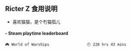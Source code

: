 ## Ricter Z 食用说明
- 喜欢猫猫，是个冇猫孤儿

<!-- steam-box start -->
#### - Steam playtime leaderboard
```text
🎮 World of Warships                 🕘 220 hrs 43 mins
```
<!-- Powered by https://github.com/YouEclipse/steam-box . -->
<!-- steam-box end -->
